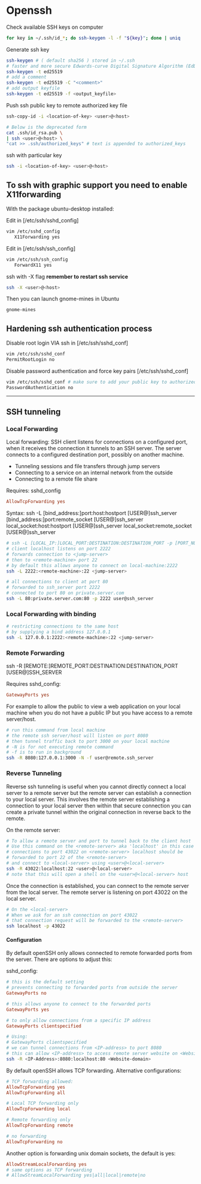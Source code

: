 # Openssh

Check available SSH keys on computer

```sh
for key in ~/.ssh/id_*; do ssh-keygen -l -f "${key}"; done | uniq
```

Generate ssh key

```sh
ssh-keygen # ( default sha256 ) stored in ~/.ssh
# faster and more secure Edwards-curve Digital Signature Algorithm (EdDSA)
ssh-keygen -t ed25519
# add a comment
ssh-keygen -t ed25519 -C "<comment>"
# add output keyfile
ssh-keygen -t ed25519 -f <output_keyfile>
```

Push ssh public key to remote authorized key file

```sh
ssh-copy-id -i <location-of-key> <user>@<host>

# Below is the deprecated form
cat .ssh/id_rsa.pub \
| ssh <user>@<host> \
"cat >> .ssh/authorized_keys" # text is appended to authorized_keys
```

ssh with particular key

```sh
ssh -i <location-of-key> <user>@<host>
```

## To ssh with graphic support you need to enable X11forwarding

With the package ubuntu-desktop installed:

Edit in [/etc/ssh/sshd_config]

```sh
vim /etc/sshd_config
   X11Forwarding yes
```

Edit in [/etc/ssh/ssh_config]

```sh
vim /etc/ssh/ssh_config
   ForwardX11 yes
```

ssh with -X flag **remember to restart ssh service**

```sh
ssh -X <user>@<host>
```

Then you can launch gnome-mines in Ubuntu

```sh
gnome-mines
```

## Hardening ssh authentication process

Disable root login VIA ssh in [/etc/ssh/sshd_conf]

```sh
vim /etc/ssh/sshd_conf
PermitRootLogin no
```

Disable password authentication and force key pairs [/etc/ssh/sshd_conf]

```sh
vim /etc/ssh/sshd_conf # make sure to add your public key to authorized_keys file before restarting ssh daemon
PasswordAuthentication no
```

---

## SSH tunneling

### Local Forwarding

Local forwarding: SSH client listens for connections on a configured port, when it receives the connection it tunnels to an SSH server.  The server connects to a configured destination port, possibly on another machine.

- Tunneling sessions and file transfers through jump servers
- Connecting to a service on an internal network from the outside
- Connecting to a remote file share

Requires:
sshd_config

```conf
AllowTcpForwarding yes
```

Syntax:
ssh -L
   [bind_address:]port:host:hostport [USER@]ssh_server
   [bind_address:]port:remote_socket [USER@]ssh_server
   local_socket:host:hostport [USER@]ssh_server
   local_socket:remote_socket [USER@]ssh_server

```sh
# ssh -L [LOCAL_IP:]LOCAL_PORT:DESTINATION:DESTINATION_PORT -p [PORT_NUMBER] [USER@]SSH_SERVER
# client localhost listens on port 2222
# forwards connection to <jump-server> 
# then to <remote-machine> port 22
# by default this allows anyone to connect on local-machine:2222
ssh -L 2222:<remote-machine>:22 <jump-server>

# all connections to client at port 80 
# forwarded to ssh_server port 2222
# connected to port 80 on private.server.com
ssh -L 80:private.server.com:80 -p 2222 user@ssh_server
```

### Local Forwarding with binding

```sh
# restricting connections to the same host
# by supplying a bind address 127.0.0.1
ssh -L 127.0.0.1:2222:<remote-machine>:22 <jump-server>
```

### Remote Forwarding

ssh -R [REMOTE:]REMOTE_PORT:DESTINATION:DESTINATION_PORT [USER@]SSH_SERVER

Requires sshd_config:

```conf
GatewayPorts yes
```

For example to allow the public to view a web application on your local machine when you do not have a public IP but you have access to a remote server/host.

```sh
# run this command from local machine
# the remote ssh server/host will listen on port 8080
# then tunnel traffic back to port 3000 on your local machine
# -N is for not executing remote command
# -f is to run in background
ssh -R 8080:127.0.0.1:3000 -N -f user@remote.ssh_server
```

### Reverse Tunneling

Reverse ssh tunneling is useful when you cannot directly connect a local server to a remote server but the remote server can establish a connection to your local server. This involves the remote server establishing a connection to your local server then within that secure connection you can create a private tunnel within the original connection in reverse back to the remote.

On the remote server:

```sh
# To allow a remote server and port to tunnel back to the client host
# Use this command on the <remote-server> aka 'localhost' in this case
# connections to port 43022 on <remote-server> localhost should be
# forwarded to port 22 of the <remote-server>
# and connect to <local-server> using <user>@<local-server>
ssh -R 43022:localhost:22 <user>@<local-server>
# note that this will open a shell on the <user>@<local-server> host
```

Once the connection is established, you can connect to the remote server from the local server.
The remote server is listening on port 43022 on the local server.

```sh
# On the <local-server>
# When we ask for an ssh connection on port 43022
# that connection request will be forwarded to the <remote-server>
ssh localhost -p 43022
```

#### Configuration

By default openSSH only allows connected to remote forwarded ports from the server. There are options to adjust this:

sshd_config:

```conf
# this is the default setting
# prevents connecting to forwarded ports from outside the server
GatewayPorts no

# this allows anyone to connect to the forwarded ports
GatewayPorts yes

# to only allow connections from a specific IP address
GatewayPorts clientspecified
```

```sh
# Using:
# GatewayPorts clientspecified
# we can tunnel connections from <IP-address> to port 8080
# this can allow <IP-address> to access remote server website on <Website-domain>
ssh -R <IP-Address>:8080:localhost:80 <Website-domain>
```

By default openSSH allows TCP forwarding.
Alternative configurations:

```conf
# TCP forwarding allowed:
AllowTcpForwarding yes
AllowTcpForwarding all

# Local TCP forwarding only
AllowTcpForwarding local

# Remote forwarding only
AllowTcpForwarding remote

# no forwarding
AllowTcpForwarding no
```

Another option is forwarding unix domain sockets, the default is yes:

```conf
AllowStreamLocalForwarding yes
# same options as TCP forwarding
# AllowStreamLocalForwarding yes|all|local|remote|no
```